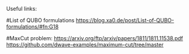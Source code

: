 Useful links:

#List of QUBO formulations
https://blog.xa0.de/post/List-of-QUBO-formulations/#fn:G18 

#MaxCut problem:
https://arxiv.org/ftp/arxiv/papers/1811/1811.11538.pdf
https://github.com/dwave-examples/maximum-cut/tree/master
